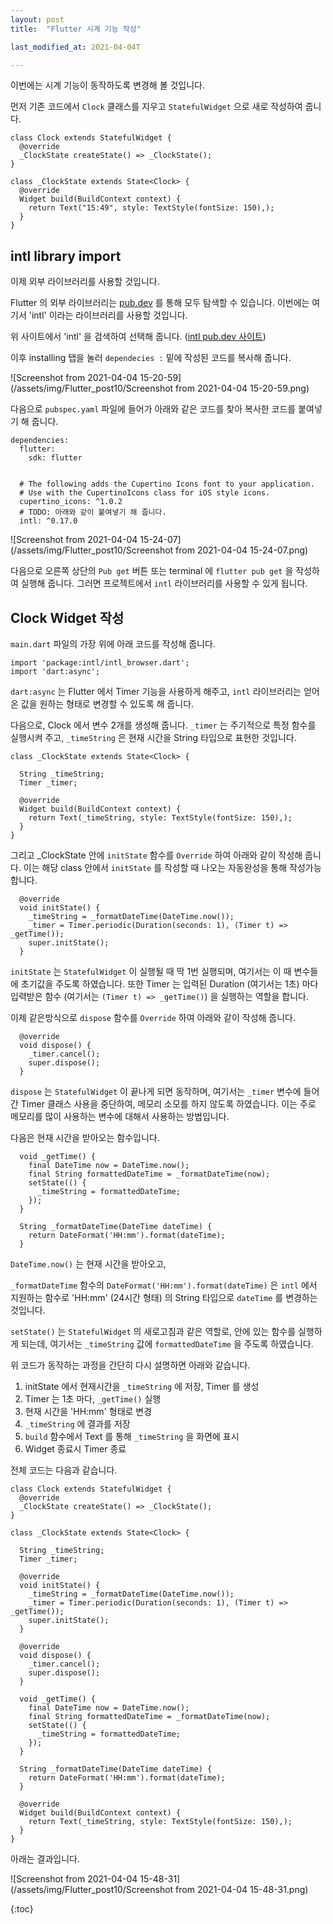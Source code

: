 ```yaml
---
layout: post
title:  "Flutter 시계 기능 작성"

last_modified_at: 2021-04-04T

---
```


이번에는 시계 기능이 동작하도록 변경해 볼 것입니다.

먼저 기존 코드에서 `Clock` 클래스를 지우고 `StatefulWidget` 으로 새로 작성하여 줍니다.

```
class Clock extends StatefulWidget {
  @override
  _ClockState createState() => _ClockState();
}

class _ClockState extends State<Clock> {
  @override
  Widget build(BuildContext context) {
    return Text("15:49", style: TextStyle(fontSize: 150),);
  }
}
```



## intl library import

이제 외부 라이브러리를 사용할 것입니다. 

Flutter 의 외부 라이브러리는 [pub.dev](https://pub.dev) 를 통해 모두 탐색할 수 있습니다. 이번에는 여기서 'intl' 이라는 라이브러리를 사용할 것입니다. 

위 사이트에서 'intl' 을 검색하여 선택해 줍니다. ([intl pub.dev 사이트](https://pub.dev/packages/intl))

이후 installing 탭을 눌러 `dependecies :` 밑에 작성된 코드를 복사해 줍니다.

 ![Screenshot from 2021-04-04 15-20-59](/assets/img/Flutter_post10/Screenshot from 2021-04-04 15-20-59.png)



다음으로 `pubspec.yaml` 파일에 들어가 아래와 같은 코드를 찾아 복사한 코드를 붙여넣기 해 줍니다. 

```
dependencies:
  flutter:
    sdk: flutter


  # The following adds the Cupertino Icons font to your application.
  # Use with the CupertinoIcons class for iOS style icons.
  cupertino_icons: ^1.0.2
  # TODO: 아래와 같이 붙여넣기 해 줍니다.
  intl: ^0.17.0

```

![Screenshot from 2021-04-04 15-24-07](/assets/img/Flutter_post10/Screenshot from 2021-04-04 15-24-07.png)

다음으로 오른쪽 상단의 `Pub get` 버튼 또는 terminal 에 `flutter pub get` 을 작성하여 실행해 줍니다. 그러면 프로젝트에서 `intl` 라이브러리를 사용할 수 있게 됩니다.



## Clock Widget 작성

`main.dart` 파일의 가장 위에 아래 코드를 작성해 줍니다.

```
import 'package:intl/intl_browser.dart';
import 'dart:async';
```

`dart:async` 는 Flutter 에서 Timer 기능을 사용하게 해주고, `intl` 라이브러리는 얻어온 값을 원하는 형태로 변경할 수 있도록 해 줍니다.

다음으로, Clock 에서 변수 2개를 생성해 줍니다. `_timer` 는 주기적으로 특정 함수를 실행시켜 주고, `_timeString` 은 현재 시간을 String 타입으로 표현한 것입니다.

```
class _ClockState extends State<Clock> {

  String _timeString;
  Timer _timer;

  @override
  Widget build(BuildContext context) {
    return Text(_timeString, style: TextStyle(fontSize: 150),);
  }
}

```

그리고 _ClockState 안에 `initState` 함수를 `Override` 하여 아래와 같이 작성해 줍니다. 이는 해당 class 안에서 `initState` 를 작성할 때 나오는 자동완성을 통해 작성가능합니다. 

```
  @override
  void initState() {
    _timeString = _formatDateTime(DateTime.now());
    _timer = Timer.periodic(Duration(seconds: 1), (Timer t) => _getTime());
    super.initState();
  }
```

`initState` 는 `StatefulWidget` 이 실행될 때 딱 1번 실행되며, 여기서는 이 때 변수들에 초기값을 주도록 하였습니다. 또한 Timer 는 입력된 Duration (여기서는 1초) 마다 입력받은 함수 (여기서는 `(Timer t) => _getTime()`) 을 실행하는 역할을 합니다.

이제 같은방식으로 `dispose` 함수를 `Override` 하여 아래와 같이 작성해 줍니다.

```
  @override
  void dispose() {
    _timer.cancel();
    super.dispose();
  }
```

`dispose` 는 `StatefulWidget` 이 끝나게 되면 동작하며, 여기서는 `_timer` 변수에 들어간 Timer 클래스 사용을 중단하여, 메모리 소모를 하지 않도록 하였습니다. 이는 주로 메모리를 많이 사용하는 변수에 대해서 사용하는 방법입니다. 

다음은 현재 시간을 받아오는 함수입니다.

```
  void _getTime() {
    final DateTime now = DateTime.now();
    final String formattedDateTime = _formatDateTime(now);
    setState(() {
      _timeString = formattedDateTime;
    });
  }

  String _formatDateTime(DateTime dateTime) {
    return DateFormat('HH:mm').format(dateTime);
  }
```

`DateTime.now()` 는 현재 시간을 받아오고,

`_formatDateTime` 함수의 `DateFormat('HH:mm').format(dateTime)` 은 `intl` 에서 지원하는 함수로 'HH:mm' (24시간 형태) 의 String 타입으로 `dateTime` 를 변경하는 것입니다.

`setState()` 는 `StatefulWidget` 의 새로고침과 같은 역할로, 안에 있는 함수를 실행하게 되는데, 여기서는 `_timeString` 값에 `formattedDateTime` 을 주도록 하였습니다. 



위 코드가 동작하는 과정을 간단히 다시 설명하면 아래와 같습니다.

1. initState 에서 현재시간을 `_timeString` 에 저장, Timer 를 생성
2. Timer 는 1초 마다, `_getTime()` 실행
3. 현재 시간을 'HH:mm' 형태로 변경
4. `_timeString` 에 결과를 저장
5. `build` 함수에서 Text 를 통해 `_timeString` 을 화면에 표시
6. Widget 종료시 Timer 종료



전체 코드는 다음과 같습니다.

```
class Clock extends StatefulWidget {
  @override
  _ClockState createState() => _ClockState();
}

class _ClockState extends State<Clock> {

  String _timeString;
  Timer _timer;

  @override
  void initState() {
    _timeString = _formatDateTime(DateTime.now());
    _timer = Timer.periodic(Duration(seconds: 1), (Timer t) => _getTime());
    super.initState();
  }

  @override
  void dispose() {
    _timer.cancel();
    super.dispose();
  }

  void _getTime() {
    final DateTime now = DateTime.now();
    final String formattedDateTime = _formatDateTime(now);
    setState(() {
      _timeString = formattedDateTime;
    });
  }

  String _formatDateTime(DateTime dateTime) {
    return DateFormat('HH:mm').format(dateTime);
  }

  @override
  Widget build(BuildContext context) {
    return Text(_timeString, style: TextStyle(fontSize: 150),);
  }
}
```



아래는 결과입니다.

![Screenshot from 2021-04-04 15-48-31](/assets/img/Flutter_post10/Screenshot from 2021-04-04 15-48-31.png)

{:toc}